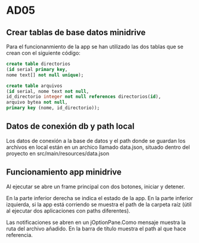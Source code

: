 # AD05

## Crear tablas de base datos minidrive

Para el funcionanmiento de la app se han utilizado las dos tablas que se crean con el siguiente código:

```sql
create table directorios 
(id serial primary key, 
nome text[] not null unique);

create table arquivos 
(id serial, nome text not null, 
id_directorio integer not null references directorios(id), 
arquivo bytea not null, 
primary key (nome, id_directorio));
```

## Datos de conexión db y path local
Los datos de conexión a la base de datos y el path donde se guardan los archivos en local están en un archico llamado data.json, situado dentro del proyecto en src/main/resources/data.json

## Funcionamiento app minidrive
Al ejecutar se abre un frame principal con dos botones, iniciar y detener.

En la parte inferior derecha se indica el estado de la app.
En la parte inferior izquierda, si la app está corriendo se muestra el path de la carpeta raíz (útil al ejecutar dos aplicaciones con paths diferentes).

Las notificaciones se abren en un jOptionPane.Como mensaje muestra la ruta del archivo añadido. En la barra de título muestra el path al que hace referencia.

